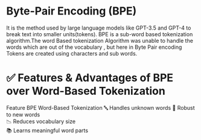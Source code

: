 # Byte-Pair Encoding (BPE)
It is the method used by large language models like GPT-3.5 and GPT-4 to break text into smaller units(tokens).
BPE is a sub-word based tokenization algorithm.The word Based tokenization Algorithm was unable to handle the words which are out of the vocabulary , but here in Byte Pair encoding Tokens are created using characters and sub words.

# ✅ Features & Advantages of BPE over Word-Based Tokenization
Feature	BPE	Word-Based Tokenization
🔤 Handles unknown words	
💬 Robust to new words	
📉 Reduces vocabulary size	
📚 Learns meaningful word parts

